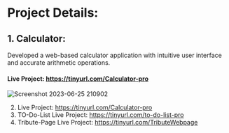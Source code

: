 # Project Details:
## 1. Calculator:
  Developed a web-based calculator application with intuitive user interface and accurate arithmetic operations.
  #### Live Project: https://tinyurl.com/Calculator-pro
![Screenshot 2023-06-25 210902](https://github.com/sunilkumar-1/OIBSIP/assets/101737602/e2d6d609-136d-41d5-99a6-4838a040303d)


2.  Live Project: https://tinyurl.com/Calculator-pro
3. TO-Do-List Live Project: https://tinyurl.com/to-do-list-pro
4. Tribute-Page Live Project: https://tinyurl.com/TributeWebpage
